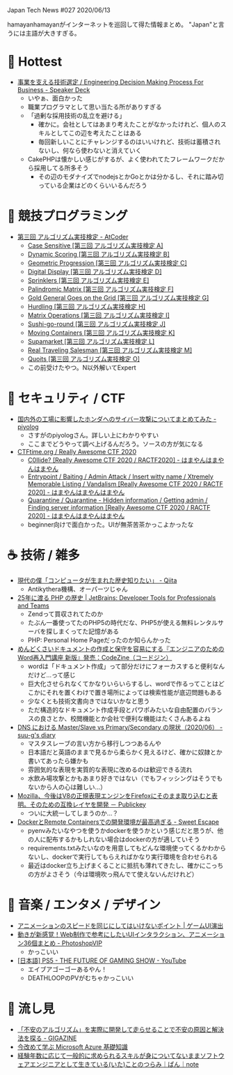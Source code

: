 Japan Tech News #027 2020/06/13

hamayanhamayanがインターネットを巡回して得た情報まとめ。
"Japan"と言うには主語が大きすぎる。

# 🎉 Hottest

- [事業を支える技術選定 / Engineering Decision Making Process For Business - Speaker Deck](https://speakerdeck.com/itosho525/engineering-decision-making-process-for-business)
    - いやぁ、面白かった
    - 職業プログラマとして思い当たる所がありすぎる
    - 「過剰な採用技術の乱立を避ける」
        - 確かに。会社としてはあまり考えたことがなかったけれど、個人のスキルとしてこの辺を考えたことはある
        - 毎回新しいことにチャレンジするのはいいけれど、技術は蓄積されないし、何なら使わないと消えていく
    - CakePHPは懐かしい感じがするが、よく使われてたフレームワークだから採用してる所多そう
        - その辺のモダナイズでnodejsとかGoとかは分かるし、それに踏み切っている企業はどのくらいいるんだろう

# 💪 競技プログラミング

- [第三回 アルゴリズム実技検定 - AtCoder](https://atcoder.jp/contests/past202005-open)
    - [Case Sensitive [第三回 アルゴリズム実技検定 A]](https://www.hamayanhamayan.com/entry/2020/06/06/230152)
    - [Dynamic Scoring [第三回 アルゴリズム実技検定 B]](https://www.hamayanhamayan.com/entry/2020/06/06/230254)
    - [Geometric Progression [第三回 アルゴリズム実技検定 C]](https://www.hamayanhamayan.com/entry/2020/06/06/230414)
    - [Digital Display [第三回 アルゴリズム実技検定 D]](https://www.hamayanhamayan.com/entry/2020/06/06/230517)
    - [Sprinklers [第三回 アルゴリズム実技検定 E]](https://www.hamayanhamayan.com/entry/2020/06/06/230613)
    - [Palindromic Matrix [第三回 アルゴリズム実技検定 F]](https://www.hamayanhamayan.com/entry/2020/06/06/230715)
    - [Gold General Goes on the Grid [第三回 アルゴリズム実技検定 G]](https://www.hamayanhamayan.com/entry/2020/06/06/230814)
    - [Hurdling [第三回 アルゴリズム実技検定 H]](https://www.hamayanhamayan.com/entry/2020/06/06/230937)
    - [Matrix Operations [第三回 アルゴリズム実技検定 I]](https://www.hamayanhamayan.com/entry/2020/06/06/231039)
    - [Sushi-go-round [第三回 アルゴリズム実技検定 J]](https://www.hamayanhamayan.com/entry/2020/06/06/231136)
    - [Moving Containers [第三回 アルゴリズム実技検定 K]](https://www.hamayanhamayan.com/entry/2020/06/06/231238)
    - [Supamarket [第三回 アルゴリズム実技検定 L]](https://www.hamayanhamayan.com/entry/2020/06/06/231339)
    - [Real Traveling Salesman [第三回 アルゴリズム実技検定 M]](https://www.hamayanhamayan.com/entry/2020/06/06/231458)
    - [Quoits [第三回 アルゴリズム実技検定 O]](https://www.hamayanhamayan.com/entry/2020/06/06/231557)
    - この前受けたやつ。N以外解いてExpert

# 👻 セキュリティ / CTF

- [国内外の工場に影響したホンダへのサイバー攻撃についてまとめてみた - piyolog](https://piyolog.hatenadiary.jp/entry/2020/06/10/030123)
    - さすがのpiyologさん。詳しい上にわかりやすい
    - ここまでどうやって調べ上げるんだろう。ソースの方が気になる
- [CTFtime.org / Really Awesome CTF 2020](https://ctftime.org/event/1051)
    - [C0llide? [Really Awesome CTF 2020 / RACTF2020] - はまやんはまやんはまやん](https://www.hamayanhamayan.com/entry/2020/06/11/081452)
    - [Entrypoint / Baiting / Admin Attack / Insert witty name / Xtremely Memorable Listing / Vandalism [Really Awesome CTF 2020 / RACTF 2020] - はまやんはまやんはまやん](https://www.hamayanhamayan.com/entry/2020/06/11/081400)
    - [Quarantine / Quarantine - Hidden information / Getting admin / Finding server information [Really Awesome CTF 2020 / RACTF 2020] - はまやんはまやんはまやん](https://www.hamayanhamayan.com/entry/2020/06/11/080935)
    - beginner向けで面白かった。UIが無茶苦茶かっこよかったな

# ☕ 技術 / 雑多

- [現代の僕「コンピュータが生まれた歴史知りたい」 - Qiita](https://qiita.com/zawawahoge/items/176801fc3511b259b4ac)
    - Antikythera機構、オーパーツじゃん
- [25年に渡る PHP の歴史 | JetBrains: Developer Tools for Professionals and Teams](https://www.jetbrains.com/ja-jp/lp/php-25/)
    - Zendって買収されてたのか
    - たぶん一番使ってたのPHP5の時代だな、PHP5が使える無料レンタルサーバを探しまくってた記憶がある
    - PHP: Personal Home Pageだったのか知らんかった
- [めんどくさいドキュメントの作成と保守を容易にする『エンジニアのためのWord再入門講座 新版』発売：CodeZine（コードジン）](https://codezine.jp/article/detail/12357)
    - wordは「ドキュメント作成」って部分だけにフォーカスすると便利なんだけど…って感じ
    - 巨大化させられなくてかなりいらいらするし、wordで作るってことはどこかにそれを置くわけで置き場所によっては検索性能が底辺問題もある
    - 少なくとも技術文書向きではないかなと思う
    - ただ構造的なドキュメント作成手段とパワポみたいな自由配置のバランスの良さとか、校閲機能とか会社で便利な機能はたくさんあるよね
- [DNS における Master/Slave vs Primary/Secondary の現状（2020/06） - suu-g's diary](https://suu-g.hateblo.jp/entry/2020/06/09/234311)
    - マスタスレーブの言い方から移行しつつあるんや
    - 日本語だと英語のままで見るから柔らかく見えるけど、確かに奴隷とか書いてあったら嫌かも
    - 雰囲気的な表現を実質的な表現に改めるのは歓迎できる流れ
    - 水飲み場攻撃とかもあまり好きではない（でもフィッシングはそうでもないから人の心は難しい…）
- [Mozilla、今後はV8の正規表現エンジンをFirefoxにそのまま取り込むと表明。そのための互換レイヤを開発 － Publickey](https://www.publickey1.jp/blog/20/mozillav8firefox.html)
    - ついに大統一してしまうのか…？
- [DockerとRemote Containersでの開発環境が最高過ぎる - Sweet Escape](https://www.keisuke69.net/entry/2020/06/04/145719)
    - pyenvみたいなやつを使うかdockerを使うかという感じだと思うが、他の人に配布するかもしれない場合はdockerの方が適していそう
    - requirements.txtみたいなのを用意してもどんな環境使ってくるかわからないし、dockerで実行してもらえればかなり実行環境を合わせられる
    - 最近はdocker立ち上げまくることに抵抗も薄れてきたし、確かにこっちの方がよさそう（今は環境吹っ飛んでて使えないんだけれど）

# 🎵 音楽 / エンタメ / デザイン

- [アニメーションのスピードを同じにしてはいけないポイント | ゲームUI演出](https://gameanimation.info/archives/1854)
- [動きが新感覚！Web制作で参考にしたいUIインタラクション、アニメーション36個まとめ - PhotoshopVIP](http://photoshopvip.net/122937)
    - かっこいい
- [[日本語] PS5 - THE FUTURE OF GAMING SHOW - YouTube](https://www.youtube.com/watch?v=YieQJFkUozU)
    - エイブアゴーゴーあるやん！
    - DEATHLOOPのPVがむちゃかっこいい

# 👀 流し見

- [「不安のアルゴリズム」を実際に開発して走らせることで不安の原因と解決法を探る - GIGAZINE](https://gigazine.net/news/20200605-contagion-of-concern/)
- [今改めて学ぶ Microsoft Azure 基礎知識](https://www.slideshare.net/ssuser2602c6/microsoft-azure-235411165)
- [経験年数に応じて一般的に求められるスキルが身についてないままソフトウェアエンジニアとして生きている(いた)ことのつらみ｜ぱん｜note](https://note.com/nappan23/n/n54bc973bbc88)
